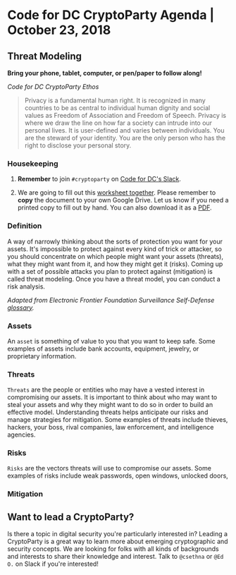 # Code for DC CryptoParty Agenda | October 23, 2018
## Threat Modeling
**Bring your phone, tablet, computer, or pen/paper to follow along!**

_Code for DC CryptoParty Ethos_
> Privacy is a fundamental human right. It is recognized in many countries to be as central to individual human dignity and social values as Freedom of Association and Freedom of Speech. Privacy is where we draw the line on how far a society can intrude into our personal lives. It is user-defined and varies between individuals. You are the steward of your identity. You are the only person who has the right to disclose your personal story.

### Housekeeping
1. **Remember** to join `#cryptoparty` on [Code for DC's Slack](https://codefordc.org/resources/slack.html).

2. We are going to fill out this [worksheet together](https://docs.google.com/document/d/1fxwiPttSRD6sdKFe7zl0aflFe0uFDWbhpNcu3BseThM/edit). Please remember to **copy** the document to your own Google Drive. Let us know if you need a printed copy to fill out by hand. You can also download it as a [PDF](https://github.com/cryptopartydc/cryptoparty_dc/blob/master/Threat%20Modeling.pdf).

### Definition
A way of narrowly thinking about the sorts of protection you want for your assets. It's impossible to protect against every kind of trick or attacker, so you should concentrate on which people might want your assets (threats), what they might want from it, and how they might get it (risks). Coming up with a set of possible attacks you plan to protect against (mitigation) is called threat modeling. Once you have a threat model, you can conduct a risk analysis.

_Adapted from Electronic Frontier Foundation Surveillance Self-Defense [glossary](https://ssd.eff.org/en/glossary/threat-model)._

### Assets
An `asset` is something of value to you that you want to keep safe. Some examples of assets include bank accounts, equipment, jewelry, or proprietary information.

### Threats
`Threats` are the people or entities who may have a vested interest in compromising our assets. It is important to think about who may want to steal your assets and why they might want to do so in order to build an effective model. Understanding threats helps anticipate our risks and manage strategies for mitigation. Some examples of threats include thieves, hackers, your boss, rival companies, law enforcement, and intelligence agencies.

### Risks
`Risks` are the vectors threats will use to compromise our assets. Some examples of risks include weak passwords, open windows, unlocked doors, 

### Mitigation

## Want to lead a CryptoParty?
Is there a topic in digital security you're particularly interested in? Leading a CryptoParty is a great way to learn more about emerging cryptographic and security concepts. We are looking for folks with all kinds of backgrounds and interests to share their knowledge and interest. Talk to `@csethna` or `@Ed O.` on Slack if you're interested!
